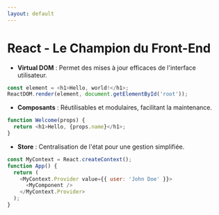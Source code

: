 ```yaml
---
layout: default
---
```


# React - Le Champion du Front-End

<div>
<v-click>

- **Virtual DOM** : Permet des mises à jour efficaces de l'interface utilisateur.
```javascript
const element = <h1>Hello, world!</h1>;
ReactDOM.render(element, document.getElementById('root'));
```
</v-click>

<v-click>

- **Composants** : Réutilisables et modulaires, facilitant la maintenance.
```javascript
function Welcome(props) {
  return <h1>Hello, {props.name}</h1>;
}
```
</v-click>

<v-click>

- **Store** : Centralisation de l'état pour une gestion simplifiée.
```javascript
const MyContext = React.createContext();
function App() {
  return (
    <MyContext.Provider value={{ user: 'John Doe' }}>
      <MyComponent />
    </MyContext.Provider>
  );
}
```
</v-click>
</div>

<style>
  .slidev-layout {
    font-size: 0.9em;
  }
</style>